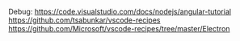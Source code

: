 Debug:
https://code.visualstudio.com/docs/nodejs/angular-tutorial
https://github.com/tsabunkar/vscode-recipes
https://github.com/Microsoft/vscode-recipes/tree/master/Electron
